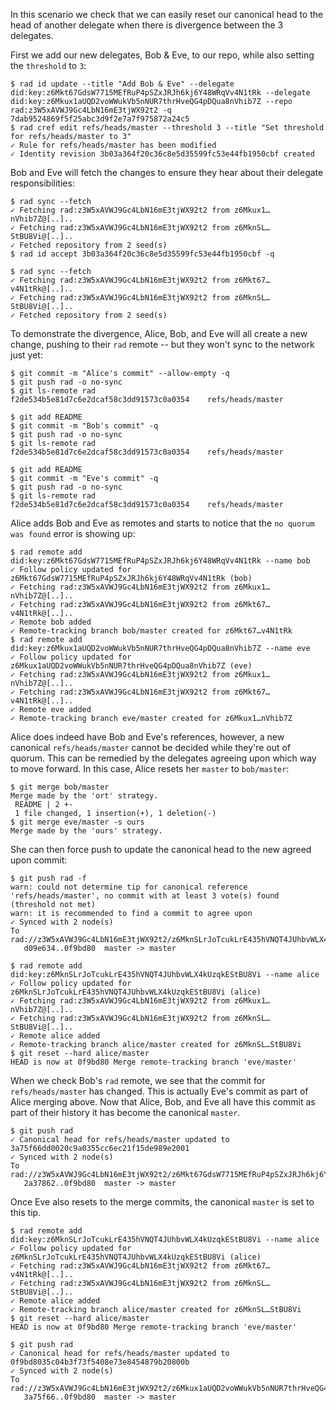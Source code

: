 In this scenario we check that we can easily reset our canonical head to the
head of another delegate when there is divergence between the 3 delegates.

First we add our new delegates, Bob & Eve, to our repo, while also setting the
`threshold` to `3`:

``` ~alice
$ rad id update --title "Add Bob & Eve" --delegate did:key:z6Mkt67GdsW7715MEfRuP4pSZxJRJh6kj6Y48WRqVv4N1tRk --delegate did:key:z6Mkux1aUQD2voWWukVb5nNUR7thrHveQG4pDQua8nVhib7Z --repo rad:z3W5xAVWJ9Gc4LbN16mE3tjWX92t2 -q
7dab9524869f5f25abc3d9f2e7a7f975872a24c5
$ rad cref edit refs/heads/master --threshold 3 --title "Set threshold for refs/heads/master to 3"
✓ Rule for refs/heads/master has been modified
✓ Identity revision 3b03a364f20c36c8e5d35599fc53e44fb1950cbf created
```

Bob and Eve will fetch the changes to ensure they hear about their delegate
responsibilities:

``` ~bob
$ rad sync --fetch
✓ Fetching rad:z3W5xAVWJ9Gc4LbN16mE3tjWX92t2 from z6Mkux1…nVhib7Z@[..]..
✓ Fetching rad:z3W5xAVWJ9Gc4LbN16mE3tjWX92t2 from z6MknSL…StBU8Vi@[..]..
✓ Fetched repository from 2 seed(s)
$ rad id accept 3b03a364f20c36c8e5d35599fc53e44fb1950cbf -q
```

``` ~eve
$ rad sync --fetch
✓ Fetching rad:z3W5xAVWJ9Gc4LbN16mE3tjWX92t2 from z6Mkt67…v4N1tRk@[..]..
✓ Fetching rad:z3W5xAVWJ9Gc4LbN16mE3tjWX92t2 from z6MknSL…StBU8Vi@[..]..
✓ Fetched repository from 2 seed(s)
```

To demonstrate the divergence, Alice, Bob, and Eve will all create a new change,
pushing to their `rad` remote -- but they won't sync to the network just yet:

``` ~alice
$ git commit -m "Alice's commit" --allow-empty -q
$ git push rad -o no-sync
$ git ls-remote rad
f2de534b5e81d7c6e2dcaf58c3dd91573c0a0354	refs/heads/master
```

``` ~bob
$ git add README
$ git commit -m "Bob's commit" -q
$ git push rad -o no-sync
$ git ls-remote rad
f2de534b5e81d7c6e2dcaf58c3dd91573c0a0354	refs/heads/master
```

``` ~eve
$ git add README
$ git commit -m "Eve's commit" -q
$ git push rad -o no-sync
$ git ls-remote rad
f2de534b5e81d7c6e2dcaf58c3dd91573c0a0354	refs/heads/master
```

Alice adds Bob and Eve as remotes and starts to notice that the `no quorum was
found` error is showing up:

``` ~alice
$ rad remote add did:key:z6Mkt67GdsW7715MEfRuP4pSZxJRJh6kj6Y48WRqVv4N1tRk --name bob
✓ Follow policy updated for z6Mkt67GdsW7715MEfRuP4pSZxJRJh6kj6Y48WRqVv4N1tRk (bob)
✓ Fetching rad:z3W5xAVWJ9Gc4LbN16mE3tjWX92t2 from z6Mkux1…nVhib7Z@[..]..
✓ Fetching rad:z3W5xAVWJ9Gc4LbN16mE3tjWX92t2 from z6Mkt67…v4N1tRk@[..]..
✓ Remote bob added
✓ Remote-tracking branch bob/master created for z6Mkt67…v4N1tRk
$ rad remote add did:key:z6Mkux1aUQD2voWWukVb5nNUR7thrHveQG4pDQua8nVhib7Z --name eve
✓ Follow policy updated for z6Mkux1aUQD2voWWukVb5nNUR7thrHveQG4pDQua8nVhib7Z (eve)
✓ Fetching rad:z3W5xAVWJ9Gc4LbN16mE3tjWX92t2 from z6Mkux1…nVhib7Z@[..]..
✓ Fetching rad:z3W5xAVWJ9Gc4LbN16mE3tjWX92t2 from z6Mkt67…v4N1tRk@[..]..
✓ Remote eve added
✓ Remote-tracking branch eve/master created for z6Mkux1…nVhib7Z
```

Alice does indeed have Bob and Eve's references, however, a new canonical
`refs/heads/master` cannot be decided while they're out of quorum. This can be
remedied by the delegates agreeing upon which way to move forward. In this case,
Alice resets her `master` to `bob/master`:

``` ~alice
$ git merge bob/master
Merge made by the 'ort' strategy.
 README | 2 +-
 1 file changed, 1 insertion(+), 1 deletion(-)
$ git merge eve/master -s ours
Merge made by the 'ours' strategy.
```

She can then force push to update the canonical head to the new agreed upon
commit:

``` ~alice (stderr)
$ git push rad -f
warn: could not determine tip for canonical reference 'refs/heads/master', no commit with at least 3 vote(s) found (threshold not met)
warn: it is recommended to find a commit to agree upon
✓ Synced with 2 node(s)
To rad://z3W5xAVWJ9Gc4LbN16mE3tjWX92t2/z6MknSLrJoTcukLrE435hVNQT4JUhbvWLX4kUzqkEStBU8Vi
   d09e634..0f9bd80  master -> master
```

``` ~bob
$ rad remote add did:key:z6MknSLrJoTcukLrE435hVNQT4JUhbvWLX4kUzqkEStBU8Vi --name alice
✓ Follow policy updated for z6MknSLrJoTcukLrE435hVNQT4JUhbvWLX4kUzqkEStBU8Vi (alice)
✓ Fetching rad:z3W5xAVWJ9Gc4LbN16mE3tjWX92t2 from z6Mkux1…nVhib7Z@[..]..
✓ Fetching rad:z3W5xAVWJ9Gc4LbN16mE3tjWX92t2 from z6MknSL…StBU8Vi@[..]..
✓ Remote alice added
✓ Remote-tracking branch alice/master created for z6MknSL…StBU8Vi
$ git reset --hard alice/master
HEAD is now at 0f9bd80 Merge remote-tracking branch 'eve/master'
```

When we check Bob's `rad` remote, we see that the commit for `refs/heads/master`
has changed. This is actually Eve's commit as part of Alice merging above. Now
that Alice, Bob, and Eve all have this commit as part of their history it has
become the canonical `master`.

``` ~bob (stderr)
$ git push rad
✓ Canonical head for refs/heads/master updated to 3a75f66dd0020c9a0355cc6ec21f15de989e2001
✓ Synced with 2 node(s)
To rad://z3W5xAVWJ9Gc4LbN16mE3tjWX92t2/z6Mkt67GdsW7715MEfRuP4pSZxJRJh6kj6Y48WRqVv4N1tRk
   2a37862..0f9bd80  master -> master
```

Once Eve also resets to the merge commits, the canonical `master` is set to this tip.

``` ~eve
$ rad remote add did:key:z6MknSLrJoTcukLrE435hVNQT4JUhbvWLX4kUzqkEStBU8Vi --name alice
✓ Follow policy updated for z6MknSLrJoTcukLrE435hVNQT4JUhbvWLX4kUzqkEStBU8Vi (alice)
✓ Fetching rad:z3W5xAVWJ9Gc4LbN16mE3tjWX92t2 from z6Mkt67…v4N1tRk@[..]..
✓ Fetching rad:z3W5xAVWJ9Gc4LbN16mE3tjWX92t2 from z6MknSL…StBU8Vi@[..]..
✓ Remote alice added
✓ Remote-tracking branch alice/master created for z6MknSL…StBU8Vi
$ git reset --hard alice/master
HEAD is now at 0f9bd80 Merge remote-tracking branch 'eve/master'
```

``` ~eve (stderr)
$ git push rad
✓ Canonical head for refs/heads/master updated to 0f9bd8035c04b3f73f5408e73e8454879b20800b
✓ Synced with 2 node(s)
To rad://z3W5xAVWJ9Gc4LbN16mE3tjWX92t2/z6Mkux1aUQD2voWWukVb5nNUR7thrHveQG4pDQua8nVhib7Z
   3a75f66..0f9bd80  master -> master
```

